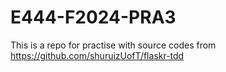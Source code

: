 # E444-F2024-PRA3

This is a repo for practise with source codes from https://github.com/shuruizUofT/flaskr-tdd
